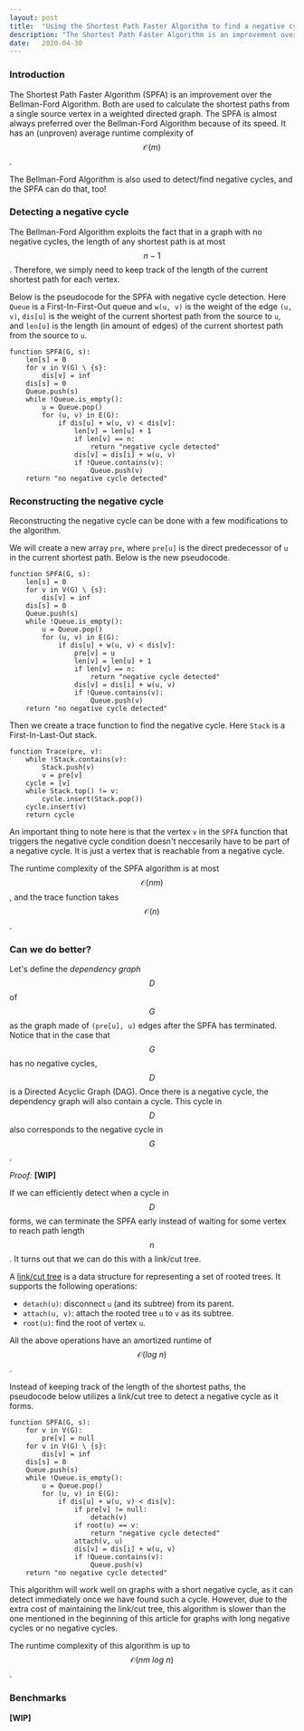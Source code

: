 ```yaml
---
layout: post
title:  "Using the Shortest Path Faster Algorithm to find a negative cycle."
description: "The Shortest Path Faster Algorithm is an improvement over the Bellman-Ford Algorithm, and it can be used to find negative cycles in a directed weighted graph."
date:   2020-04-30
---
```


<script type="text/javascript" src="https://cdn.mathjax.org/mathjax/latest/MathJax.js?config=TeX-AMS-MML_HTMLorMML"></script>

### Introduction

The Shortest Path Faster Algorithm (SPFA) is an improvement over the Bellman-Ford Algorithm. Both are used to calculate the shortest paths from a single source vertex in a weighted directed graph. The SPFA is almost always preferred over the Bellman-Ford Algorithm because of its speed. It has an (unproven) average runtime complexity of $$\mathcal{O}(m)$$.

The Bellman-Ford Algorithm is also used to detect/find negative cycles, and the SPFA can do that, too!

### Detecting a negative cycle

The Bellman-Ford Algorithm exploits the fact that in a graph with no negative cycles, the length of any shortest path is at most $$n-1$$. Therefore, we simply need to keep track of the length of the current shortest path for each vertex.

Below is the pseudocode for the SPFA with negative cycle detection. Here `Queue` is a First-In-First-Out queue and `w(u, v)` is the weight of the edge `(u, v)`, `dis[u]` is the weight of the current shortest path from the source to `u`, and `len[u]` is the length (in amount of edges) of the current shortest path from the source to `u`.

```
function SPFA(G, s):
    len[s] = 0
    for v in V(G) \ {s}:
        dis[v] = inf
    dis[s] = 0
    Queue.push(s)
    while !Queue.is_empty():
        u = Queue.pop()
        for (u, v) in E(G):
            if dis[u] + w(u, v) < dis[v]:
                len[v] = len[u] + 1
                if len[v] == n:
                    return "negative cycle detected"
                dis[v] = dis[i] + w(u, v)
                if !Queue.contains(v):
                    Queue.push(v)
    return "no negative cycle detected"
```

### Reconstructing the negative cycle

Reconstructing the negative cycle can be done with a few modifications to the algorithm.

We will create a new array `pre`, where `pre[u]` is the direct predecessor of `u` in the current shortest path. Below is the new pseudocode.

```
function SPFA(G, s):
    len[s] = 0
    for v in V(G) \ {s}:
        dis[v] = inf
    dis[s] = 0
    Queue.push(s)
    while !Queue.is_empty():
        u = Queue.pop()
        for (u, v) in E(G):
            if dis[u] + w(u, v) < dis[v]:
            	pre[v] = u
                len[v] = len[u] + 1
                if len[v] == n:
                    return "negative cycle detected"
                dis[v] = dis[i] + w(u, v)
                if !Queue.contains(v):
                    Queue.push(v)
    return "no negative cycle detected"
```

Then we create a trace function to find the negative cycle. Here `Stack` is a First-In-Last-Out stack.

```
function Trace(pre, v):
    while !Stack.contains(v):
        Stack.push(v)
        v = pre[v]
    cycle = [v]
    while Stack.top() != v:
        cycle.insert(Stack.pop())
    cycle.insert(v)
    return cycle
```

An important thing to note here is that the vertex `v` in the `SPFA` function that triggers the negative cycle condition doesn't neccesarily have to be part of a negative cycle. It is just a vertex that is reachable from a negative cycle.

The runtime complexity of the SPFA algorithm is at most $$\mathcal{O}(nm)$$, and the trace function takes $$\mathcal{O}(n)$$.

### Can we do better?

Let's define the _dependency graph_ $$D$$ of $$G$$ as the graph made of `(pre[u], u)` edges after the SPFA has terminated. Notice that in the case that $$G$$ has no negative cycles, $$D$$ is a Directed Acyclic Graph (DAG). Once there is a negative cycle, the dependency graph will also contain a cycle. This cycle in $$D$$ also corresponds to the negative cycle in $$G$$.

_Proof:_ **[WIP]**

If we can efficiently detect when a cycle in $$D$$ forms, we can terminate the SPFA early instead of waiting for some vertex to reach path length $$n$$. It turns out that we can do this with a link/cut tree.

A [link/cut tree][link-cut-tree-wikipedia] is a data structure for representing a set of rooted trees. It supports the following operations:

- `detach(u)`: disconnect `u` (and its subtree) from its parent.
- `attach(u, v)`: attach the rooted tree `u` to `v` as its subtree.
- `root(u)`: find the root of vertex `u`.

All the above operations have an amortized runtime of $$\mathcal{O}(log\>n)$$.

Instead of keeping track of the length of the shortest paths, the pseudocode below utilizes a link/cut tree to detect a negative cycle as it forms.

```
function SPFA(G, s):
    for v in V(G):
        pre[v] = null
    for v in V(G) \ {s}:
        dis[v] = inf
    dis[s] = 0
    Queue.push(s)
    while !Queue.is_empty():
        u = Queue.pop()
        for (u, v) in E(G):
            if dis[u] + w(u, v) < dis[v]:
                if pre[v] != null:
                    detach(v)
                if root(u) == v:
                    return "negative cycle detected"
                attach(v, u)
                dis[v] = dis[i] + w(u, v)
                if !Queue.contains(v):
                    Queue.push(v)
    return "no negative cycle detected"
```

This algorithm will work well on graphs with a short negative cycle, as it can detect immediately once we have found such a cycle. However, due to the extra cost of maintaining the link/cut tree, this algorithm is slower than the one mentioned in the beginning of this article for graphs with long negative cycles or no negative cycles.

The runtime complexity of this algorithm is up to $$\mathcal{O}(nm\>log\>n)$$.

### Benchmarks

**[WIP]**

[link-cut-tree-wikipedia]: https://en.wikipedia.org/wiki/Link/cut_tree
